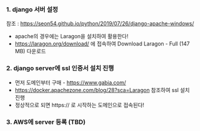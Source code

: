 ### 1. django 서버 설정
참조 : https://seon54.github.io/python/2019/07/26/django-apache-windows/  
 - apache의 경우에는 Laragon을 설치하여 활용한다!
 - https://laragon.org/download/ 에 접속하여 Download Laragon - Full (147 MB) 다운로드

### 2. django server에 ssl 인증서 설치 진행
 - 먼저 도메인부터 구매 - https://www.gabia.com/
 - https://docker.apachezone.com/blog/28?sca=Laragon 참조하여 ssl 설치 진행
 - 정상적으로 되면 https:// 로 시작하는 도메인으로 접속된다!

### 3. AWS에 server 등록 (TBD)